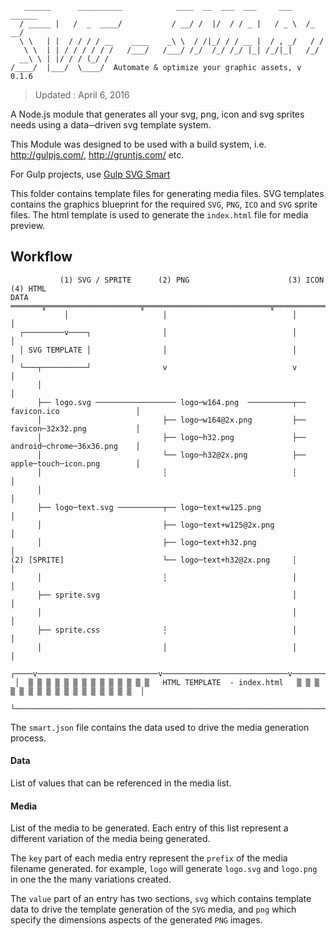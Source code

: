 ```
   ______      __________            ____  __  ___  ___     ___    ______
  / _____ |   /  _  ____/           / __/ /  |/  / / _ |   / _ \  /_  __/
  \ \   | |  / / / / __    ____    _\ \  / /|_/ / / __ |  / , _/   / /
   \ \  | | / / / / / /   /___/   /___/ /_/  /_/ /_/ |_| /_/|_|   /_/
  __\ \ | |/ / / (_/ /          
/____/  |___/  \____/  Automate & optimize your graphic assets, v 0.1.6

```
> Updated : April 6, 2016

A Node.js module that generates all your svg, png, icon and svg sprites needs using a data─driven svg template system.

This Module was designed to be used with a build system, i.e. http://gulpjs.com/, http://gruntjs.com/ etc.

For Gulp projects, use [Gulp SVG Smart](https://github.com/websemantics/gulp─svg─smart)

This folder contains template files for generating media files. SVG templates contains the graphics blueprint for the required `SVG`, `PNG`, `ICO` and `SVG` sprite files. The html template is used to generate the `index.html` file for media preview.

## Workflow

```
           (1) SVG / SPRITE      (2) PNG                      (3) ICON                 (4) HTML
DATA ═══════╦═════════════════════╦════════════════════════════╦═══════════════════════════════╗
            │                     │                            │                               │
  ┌─────────v────┐                │                            │                               │
  │ SVG TEMPLATE │                │                            │                               │
  └───┬──────────┘                v                            v                               │
      │                                                                                        │
      ├── logo.svg ────────────────── logo─w164.png  ──────────┬── favicon.ico                 │
      │                           ├── logo─w164@2x.png         ├── favicon─32x32.png           │
      │                           ├── logo─h32.png             ├── android─chrome─36x36.png    │
      │                           └── logo─h32@2x.png          ├── apple─touch─icon.png        │
      │                           ┆                            ┆                               │
      │                                                                                        │
      ├── logo─text.svg ──────────┬── logo─text+w125.png                                       │
      │                           ├── logo─text+w125@2x.png                                    │
      │                           ├── logo─text+h32.png                                        │
(2) [SPRITE]                      └── logo─text+h32@2x.png     ┆                               │
      │                           ┆                            │                               │
      ├── sprite.svg                                           │                               │
      │                                                        │                               │
      ├── sprite.css              ┆                            │                               │
      │                           │                            │                               │
 ┌────v───────────────────────────v────────────────────────────v───────────────────────────────v───┐
 │  ▒ ▒ ▒ ▒ ▒ ▒ ▒ ▒ ▒ ▒ ▒ ▒ ▒ ▒   HTML TEMPLATE  - index.html   ▒ ▒ ▒ ▒ ▒ ▒ ▒ ▒ ▒ ▒ ▒ ▒ ▒ ▒ ▒ ▒ ▒  │
 └─────────────────────────────────────────────────────────────────────────────────────────────────┘
```

The `smart.json` file contains the data used to drive the media generation process.

#### Data

List of values that can be referenced in the media list.

#### Media

List of the media to be generated. Each entry of this list represent a different variation of the media being generated.

The `key` part of each media entry represent the `prefix` of the media filename generated. for example, `logo` will generate `logo.svg` and `logo.png` in one the the many variations created.

The `value` part of an entry has two sections, `svg` which contains template data to drive the template generation of the `SVG` media, and `png` which specify the dimensions aspects of the generated `PNG` images.
